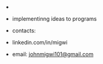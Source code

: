 -
- implementinng ideas to programs

- contacts:
-  linkedin.com/in/migwi
-  email: johnmigwi101@gmail.com


<!---
JohnMigwi/JohnMigwi is a ✨ special ✨ repository because its `README.md` (this file) appears on your GitHub profile.
You can click the Preview link to take a look at your changes.
--->
